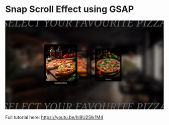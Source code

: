 # Snap Scroll Effect using GSAP

![Thumbnail](thumbnail.png)

Full tutorial here: https://youtu.be/hi9U2Slk1M4

